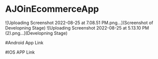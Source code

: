 # AJOinEcommerceApp
![Uploading Screenshot 2022-08-25 at 7.08.51 PM.png…](Screenshot of Developning Stage)
![Uploading Screenshot 2022-08-25 at 5.13.10 PM (2).png…](Developning Stage)

#Android App Link

#IOS APP Link
